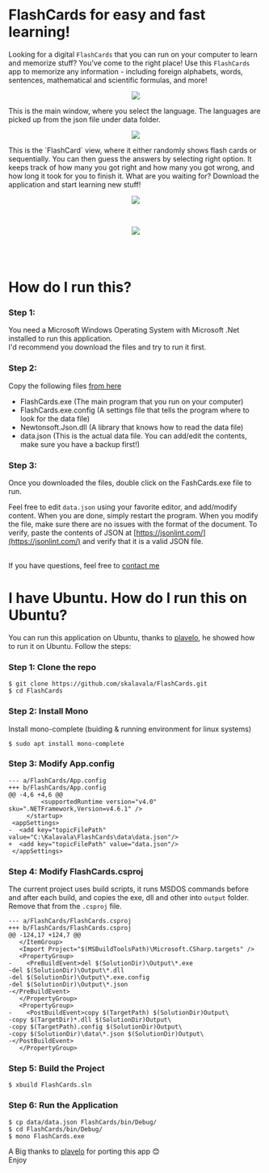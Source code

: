 # FlashCards for easy and fast learning!

Looking for a digital `FlashCards` that you can run on your computer to learn and memorize stuff? You've come to the right place! Use this `FlashCards` app to memorize any information - including foreign alphabets, words, sentences, mathematical and scientific formulas, and more!
<p align="center"><img src="https://raw.githubusercontent.com/skalavala/FlashCards/master/images/main_window.png"/></p>
This is the main window, where you select the language. The languages are picked up from the json file under data folder.
<br>
<p align="center"><img src="https://raw.githubusercontent.com/skalavala/FlashCards/master/images/flashcard.png" /></p>
This is the `FlashCard` view, where it either randomly shows flash cards or sequentially. You can then guess the answers by selecting right option. It keeps track of how many you got right and how many you got wrong, and how long it took for you to finish it. What are you waiting for? Download the application and start learning new stuff!
<br>
<p align="center">
<img src="https://raw.githubusercontent.com/skalavala/FlashCards/master/images/edit_topic.png" />
</p>
<br>
<p align="center">
<img src="https://raw.githubusercontent.com/skalavala/FlashCards/master/images/edit_topic_data.png" />
</p>
<br><br>

# How do I run this?

### Step 1:
You need a Microsoft Windows Operating System with Microsoft .Net installed to run this application. <br> I'd recommend you download the files and try to run it first.

### Step 2: 
Copy the following files [from here](https://github.com/skalavala/FlashCards/tree/master/Output)

* FlashCards.exe (The main program that you run on your computer)
* FlashCards.exe.config (A settings file that tells the program where to look for the data file)
* Newtonsoft.Json.dll (A library that knows how to read the data file)
* data.json (This is the actual data file. You can add/edit the contents, make sure you have a backup first!)

### Step 3: 
Once you downloaded the files, double click on the FashCards.exe file to run.<br>

Feel free to edit `data.json` using your favorite editor, and add/modify content. When you are done, simply restart the program. When you modify the file, make sure there are no issues with the format of the document. To verify, paste the contents of JSON at [https://jsonlint.com/](https://jsonlint.com/) and verify that it is a valid JSON file.
<br><br>

If you have questions, feel free to [contact me](https://github.com/skalavala/FlashCards/issues/new)

# I have Ubuntu. How do I run this on Ubuntu?
You can run this application on Ubuntu, thanks to [plavelo](https://github.com/plavelo), he showed how to run it on Ubuntu. Follow the steps:

### Step 1: Clone the repo
```
$ git clone https://github.com/skalavala/FlashCards.git
$ cd FlashCards
```
### Step 2: Install Mono
Install mono-complete (buiding & running environment for linux systems)

```
$ sudo apt install mono-complete
```

### Step 3: Modify App.config
```
--- a/FlashCards/App.config
+++ b/FlashCards/App.config
@@ -4,6 +4,6 @@
         <supportedRuntime version="v4.0" sku=".NETFramework,Version=v4.6.1" />
     </startup>
 <appSettings>
-  <add key="topicFilePath" value="C:\Kalavala\FlashCards\data\data.json"/>
+  <add key="topicFilePath" value="data.json"/>
 </appSettings>
 ```
### Step 4: Modify FlashCards.csproj
The current project uses build scripts, it runs MSDOS commands before and after each build, and copies the exe, dll and other into `output` folder. Remove that from the `.csproj` file. 

```
--- a/FlashCards/FlashCards.csproj
+++ b/FlashCards/FlashCards.csproj
@@ -124,17 +124,7 @@
   </ItemGroup>
   <Import Project="$(MSBuildToolsPath)\Microsoft.CSharp.targets" />
   <PropertyGroup>
-    <PreBuildEvent>del $(SolutionDir)\Output\*.exe
-del $(SolutionDir)\Output\*.dll
-del $(SolutionDir)\Output\*.exe.config
-del $(SolutionDir)\Output\*.json
-</PreBuildEvent>
   </PropertyGroup>
   <PropertyGroup>
-    <PostBuildEvent>copy $(TargetPath) $(SolutionDir)Output\
-copy $(TargetDir)*.dll $(SolutionDir)Output\
-copy $(TargetPath).config $(SolutionDir)Output\
-copy $(SolutionDir)\data\*.json $(SolutionDir)Output\
-</PostBuildEvent>
   </PropertyGroup>
```

### Step 5: Build the Project
```
$ xbuild FlashCards.sln
```

### Step 6: Run the Application

```
$ cp data/data.json FlashCards/bin/Debug/
$ cd FlashCards/bin/Debug/
$ mono FlashCards.exe
```

A Big thanks to [plavelo](https://github.com/plavelo) for porting this app 😊
<br>
Enjoy

